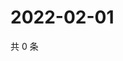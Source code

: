 # 2022-02-01

共 0 条

<!-- BEGIN WEIBO -->
<!-- 最后更新时间 Tue Feb 01 2022 10:00:19 GMT+0800 (China Standard Time) -->

<!-- END WEIBO -->
